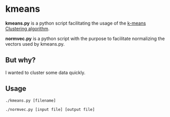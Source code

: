 # kmeans

**kmeans.py** is a python script facilitating the usage of the [k-means Clustering algorithm](https://en.wikipedia.org/wiki/K-means_clustering).

**normvec.py** is a python script with the purpose to facilitate normalizing the vectors used by kmeans.py.

## But why?

I wanted to cluster some data quickly.

## Usage

```
./kmeans.py [filename]

./normvec.py [input file] [output file]
```
